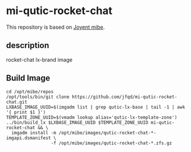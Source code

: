# mi-qutic-rocket-chat

This repository is based on [Joyent mibe](https://github.com/jfqd/mibe).

## description

rocket-chat lx-brand image

## Build Image

```
cd /opt/mibe/repos
/opt/tools/bin/git clone https://github.com/jfqd/mi-qutic-rocket-chat.git
LXBASE_IMAGE_UUID=$(imgadm list | grep qutic-lx-base | tail -1 | awk '{ print $1 }')
TEMPLATE_ZONE_UUID=$(vmadm lookup alias='qutic-lx-template-zone')
../bin/build_lx $LXBASE_IMAGE_UUID $TEMPLATE_ZONE_UUID mi-qutic-rocket-chat && \
  imgadm install -m /opt/mibe/images/qutic-rocket-chat-*-imgapi.dsmanifest \ 
                 -f /opt/mibe/images/qutic-rocket-chat-*.zfs.gz
```